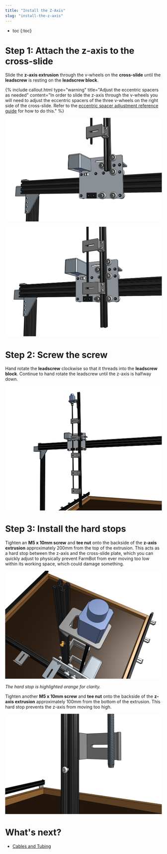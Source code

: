 ```yaml
---
title: "Install the Z-Axis"
slug: "install-the-z-axis"
---
```


* toc
{:toc}


# Step 1: Attach the z-axis to the cross-slide

Slide the **z-axis extrusion** through the v-wheels on the **cross-slide** until the **leadscrew** is resting on the **leadscrew block**.

{%
include callout.html
type="warning"
title="Adjust the eccentric spacers as needed"
content="In order to slide the z-axis through the v-wheels you will need to adjust the eccentric spacers of the three v-wheels on the right side of the cross-slide. Refer to the [eccentric spacer adjustment reference guide](../../FarmBot-Genesis-V1.2/reference/eccentric-spacer-adjustment.md) for how to do this."
%}



![Screen Shot 2017-02-12 at 7.05.59 PM.png](_images/Screen_Shot_2017-02-12_at_7.05.59_PM.png)



![Screen Shot 2017-02-12 at 7.07.35 PM.png](_images/Screen_Shot_2017-02-12_at_7.07.35_PM.png)



# Step 2: Screw the screw

Hand rotate the **leadscrew** clockwise so that it threads into the **leadscrew block**. Continue to hand rotate the leadscrew until the z-axis is halfway down.

![Screen Shot 2017-02-12 at 8.32.57 PM.png](_images/Screen_Shot_2017-02-12_at_8.32.57_PM.png)



# Step 3: Install the hard stops

Tighten an **M5 x 10mm screw** and **tee nut** onto the backside of the **z-axis extrusion** approximately 200mm from the top of the extrusion. This acts as a hard stop between the z-axis and the cross-slide plate, which you can quickly adjust to physically prevent FarmBot from ever moving too low within its working space, which could damage something.

![Screen Shot 2017-02-27 at 1.50.18 PM.png](_images/Screen_Shot_2017-02-27_at_1.50.18_PM.png)

_The hard stop is highlighted orange for clarity._

Tighten another **M5 x 10mm screw** and **tee nut** onto the backside of the **z-axis extrusion** approximately 100mm from the bottom of the extrusion. This hard stop prevents the z-axis from moving too high.

![Screen Shot 2017-02-27 at 2.32.21 PM.png](_images/Screen_Shot_2017-02-27_at_2.32.21_PM.png)


# What's next?

 * [Cables and Tubing](../../FarmBot-Genesis-V1.2/cables-and-tubing.md)
